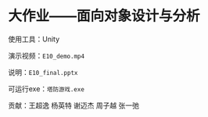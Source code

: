 # 大作业——面向对象设计与分析

使用工具：Unity

演示视频：`E10_demo.mp4`

说明：`E10_final.pptx`

可运行exe：`塔防游戏.exe`

贡献：王超逸 杨英特 谢迈杰  周子越 张一弛

